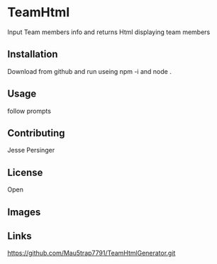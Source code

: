 
# TeamHtml
Input Team members info and returns Html displaying team members

## Installation
Download from github and run useing npm -i and node .
    
## Usage
follow prompts
    
## Contributing
Jesse Persinger
    
## License
 Open
 
 ## Images
 
 
 ## Links
 https://github.com/Mau5trap7791/TeamHtmlGenerator.git